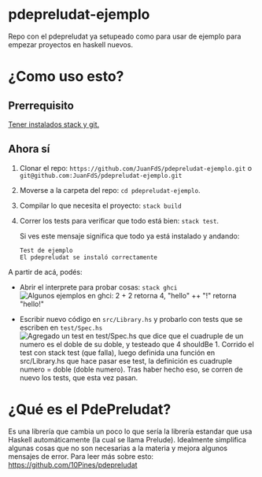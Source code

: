# pdepreludat-ejemplo
Repo con el pdepreludat ya setupeado como para usar de ejemplo para empezar proyectos en haskell nuevos.

# ¿Como uso esto?

## Prerrequisito

[Tener instalados stack y git.](https://github.com/pdep-utn/enunciados-miercoles-noche/blob/master/pages/haskell/entorno.md)

## Ahora sí

1. Clonar el repo: `https://github.com/JuanFdS/pdepreludat-ejemplo.git` o `git@github.com:JuanFdS/pdepreludat-ejemplo.git`

2. Moverse a la carpeta del repo: `cd pdepreludat-ejemplo`.

2. Compilar lo que necesita el proyecto: `stack build`

3. Correr los tests para verificar que todo está bien: `stack test`.
  
   Si ves este mensaje significa que todo ya está instalado y andando:
   ```
   Test de ejemplo
   El pdepreludat se instaló correctamente
   ```

A partir de acá, podés:

- Abrir el interprete para probar cosas: `stack ghci`
  ![Algunos ejemplos en ghci: 2 + 2 retorna 4, "hello" ++ "!" retorna "hello!"](https://i.imgur.com/43CPlAm.png)

- Escribir nuevo código en `src/Library.hs` y probarlo con tests que se escriben en `test/Spec.hs`
  ![Agregado un test en test/Spec.hs que dice que el cuadruple de un numero es el doble de su doble, y testeado que 4 `shouldBe` 1. Corrido el test con `stack test` (que falla), luego definida una función en src/Library.hs que hace pasar ese test, la definición es `cuadruple numero = doble (doble numero)`. Tras haber hecho eso, se corren de nuevo los tests, que esta vez pasan.](https://i.imgur.com/8nbJ7RO.gif)
  
# ¿Qué es el PdePreludat?

Es una librería que cambia un poco lo que sería la librería estandar que usa Haskell automáticamente (la cual se llama Prelude). Idealmente simplifica algunas cosas que no son necesarias a la materia y mejora algunos mensajes de error.
Para leer más sobre esto: https://github.com/10Pines/pdepreludat
